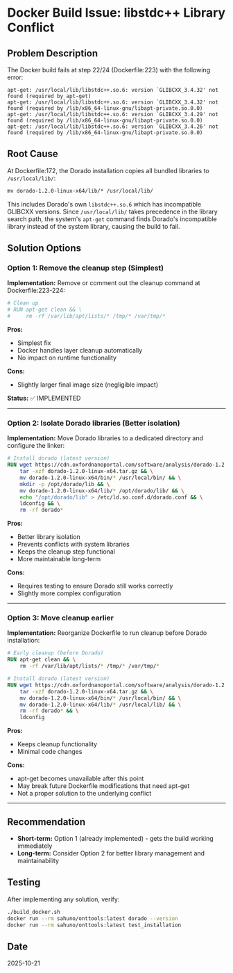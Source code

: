 # Docker Build Issue: libstdc++ Library Conflict

## Problem Description

The Docker build fails at step 22/24 (Dockerfile:223) with the following error:

```
apt-get: /usr/local/lib/libstdc++.so.6: version `GLIBCXX_3.4.32' not found (required by apt-get)
apt-get: /usr/local/lib/libstdc++.so.6: version `GLIBCXX_3.4.32' not found (required by /lib/x86_64-linux-gnu/libapt-private.so.0.0)
apt-get: /usr/local/lib/libstdc++.so.6: version `GLIBCXX_3.4.29' not found (required by /lib/x86_64-linux-gnu/libapt-private.so.0.0)
apt-get: /usr/local/lib/libstdc++.so.6: version `GLIBCXX_3.4.26' not found (required by /lib/x86_64-linux-gnu/libapt-private.so.0.0)
```

## Root Cause

At Dockerfile:172, the Dorado installation copies all bundled libraries to `/usr/local/lib/`:

```dockerfile
mv dorado-1.2.0-linux-x64/lib/* /usr/local/lib/
```

This includes Dorado's own `libstdc++.so.6` which has incompatible GLIBCXX versions. Since `/usr/local/lib/` takes precedence in the library search path, the system's `apt-get` command finds Dorado's incompatible library instead of the system library, causing the build to fail.

## Solution Options

### Option 1: Remove the cleanup step (Simplest)

**Implementation:**
Remove or comment out the cleanup command at Dockerfile:223-224:

```dockerfile
# Clean up
# RUN apt-get clean && \
#     rm -rf /var/lib/apt/lists/* /tmp/* /var/tmp/*
```

**Pros:**
- Simplest fix
- Docker handles layer cleanup automatically
- No impact on runtime functionality

**Cons:**
- Slightly larger final image size (negligible impact)

**Status:** ✅ IMPLEMENTED

---

### Option 2: Isolate Dorado libraries (Better isolation)

**Implementation:**
Move Dorado libraries to a dedicated directory and configure the linker:

```dockerfile
# Install dorado (latest version)
RUN wget https://cdn.oxfordnanoportal.com/software/analysis/dorado-1.2.0-linux-x64.tar.gz && \
    tar -xzf dorado-1.2.0-linux-x64.tar.gz && \
    mv dorado-1.2.0-linux-x64/bin/* /usr/local/bin/ && \
    mkdir -p /opt/dorado/lib && \
    mv dorado-1.2.0-linux-x64/lib/* /opt/dorado/lib/ && \
    echo "/opt/dorado/lib" > /etc/ld.so.conf.d/dorado.conf && \
    ldconfig && \
    rm -rf dorado*
```

**Pros:**
- Better library isolation
- Prevents conflicts with system libraries
- Keeps the cleanup step functional
- More maintainable long-term

**Cons:**
- Requires testing to ensure Dorado still works correctly
- Slightly more complex configuration

---

### Option 3: Move cleanup earlier

**Implementation:**
Reorganize Dockerfile to run cleanup before Dorado installation:

```dockerfile
# Early cleanup (before Dorado)
RUN apt-get clean && \
    rm -rf /var/lib/apt/lists/* /tmp/* /var/tmp/*

# Install dorado (latest version)
RUN wget https://cdn.oxfordnanoportal.com/software/analysis/dorado-1.2.0-linux-x64.tar.gz && \
    tar -xzf dorado-1.2.0-linux-x64.tar.gz && \
    mv dorado-1.2.0-linux-x64/bin/* /usr/local/bin/ && \
    mv dorado-1.2.0-linux-x64/lib/* /usr/local/lib/ && \
    rm -rf dorado* && \
    ldconfig
```

**Pros:**
- Keeps cleanup functionality
- Minimal code changes

**Cons:**
- apt-get becomes unavailable after this point
- May break future Dockerfile modifications that need apt-get
- Not a proper solution to the underlying conflict

---

## Recommendation

- **Short-term:** Option 1 (already implemented) - gets the build working immediately
- **Long-term:** Consider Option 2 for better library management and maintainability

## Testing

After implementing any solution, verify:

```bash
./build_docker.sh
docker run --rm sahuno/onttools:latest dorado --version
docker run --rm sahuno/onttools:latest test_installation
```

## Date

2025-10-21

